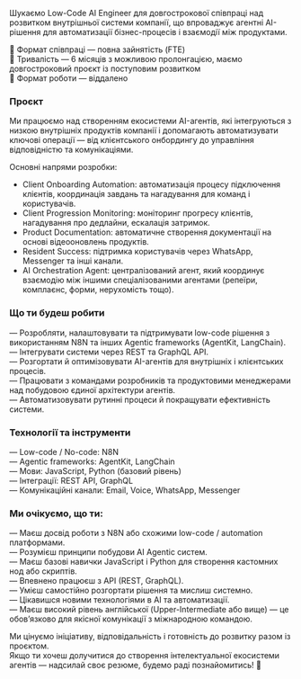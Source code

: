 Шукаємо Low-Code AI Engineer для довгострокової співпраці над розвитком
внутрішньої системи компанії, що впроваджує агентні AI-рішення для
автоматизації бізнес-процесів і взаємодії між продуктами.

🔹 Формат співпраці — повна зайнятість (FTE)  
🔹 Тривалість — 6 місяців з можливою пролонгацією, маємо довгостроковий проєкт
із поступовим розвитком  
🔹 Формат роботи — віддалено

### Проєкт

Ми працюємо над створенням екосистеми AI-агентів, які інтегруються з низкою
внутрішніх продуктів компанії і допомагають автоматизувати ключові операції —
від клієнтського онбордингу до управління відповідністю та комунікаціями.

Основні напрями розробки:

  * Client Onboarding Automation: автоматизація процесу підключення клієнтів, координація завдань та нагадування для команд і користувачів.
  * Client Progression Monitoring: моніторинг прогресу клієнтів, нагадування про дедлайни, ескалація затримок.
  * Product Documentation: автоматичне створення документації на основі відеооновлень продуктів.
  * Resident Success: підтримка користувачів через WhatsApp, Messenger та інші канали.
  * AI Orchestration Agent: централізований агент, який координує взаємодію між іншими спеціалізованими агентами (репеїри, комплаєнс, форми, нерухомість тощо).

### Що ти будеш робити

— Розробляти, налаштовувати та підтримувати low-code рішення з використанням
N8N та інших Agentic frameworks (AgentKit, LangChain).  
— Інтегрувати системи через REST та GraphQL API.  
— Розгортати й оптимізовувати AI-агентів для внутрішніх і клієнтських
процесів.  
— Працювати з командами розробників та продуктовими менеджерами над побудовою
єдиної архітектури агентів.  
— Автоматизовувати рутинні процеси й покращувати ефективність системи.

### Технології та інструменти

— Low-code / No-code: N8N  
— Agentic frameworks: AgentKit, LangChain  
— Мови: JavaScript, Python (базовий рівень)  
— Інтеграції: REST API, GraphQL  
— Комунікаційні канали: Email, Voice, WhatsApp, Messenger

### Ми очікуємо, що ти:

— Маєш досвід роботи з N8N або схожими low-code / automation платформами.  
— Розумієш принципи побудови AI Agentic систем.  
— Маєш базові навички JavaScript і Python для створення кастомних нод або
скриптів.  
— Впевнено працюєш з API (REST, GraphQL).  
— Умієш самостійно розгортати рішення та мислиш системно.  
— Цікавишся новими технологіями в AI та автоматизації.  
— Маєш високий рівень англійської (Upper-Intermediate або вище) — це
обов’язково для якісної комунікації з міжнародною командою.

Ми цінуємо ініціативу, відповідальність і готовність до розвитку разом із
проєктом.  
Якщо ти хочеш долучитися до створення інтелектуальної екосистеми агентів —
надсилай своє резюме, будемо раді познайомитись! 🚀